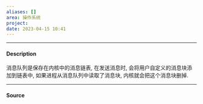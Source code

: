 ```yaml
---
aliases: []
area: 操作系统
project: 
date: 2023-04-15 10:41
---
```

---
#### Description
消息队列是保存在内核中的消息链表, 在发送消息时, 会将用户自定义的消息块添加到链表中, 如果进程从消息队列中读取了消息块, 内核就会把这个消息块删掉.


---
#### Source

